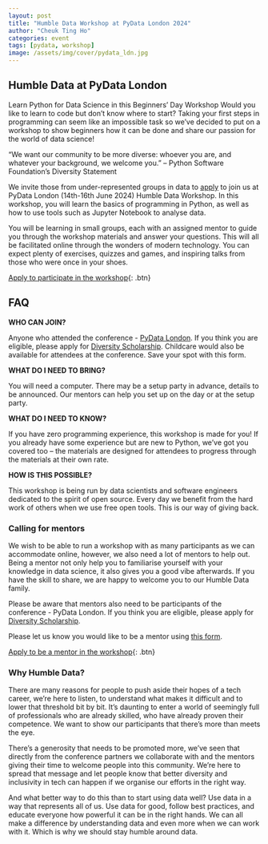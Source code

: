 ```yaml
---
layout: post
title: "Humble Data Workshop at PyData London 2024"
author: "Cheuk Ting Ho"
categories: event
tags: [pydata, workshop]
image: /assets/img/cover/pydata_ldn.jpg
---
```


## Humble Data at PyData London

Learn Python for Data Science in this Beginners’ Day Workshop
Would you like to learn to code but don’t know where to start? Taking your first steps in programming can seem like an impossible task so we’ve decided to put on a workshop to show beginners how it can be done and share our passion for the world of data science!

“We want our community to be more diverse: whoever you are, and whatever your background, we welcome you.” – Python Software Foundation’s Diversity Statement

We invite those from under-represented groups in data to [apply](https://forms.gle/cVyz7VJCVKm3XkHp6) to join us at PyData London (14th-16th June 2024) Humble Data Workshop. In this workshop, you will learn the basics of programming in Python, as well as how to use tools such as Jupyter Notebook to analyse data.

You will be learning in small groups, each with an assigned mentor to guide you through the workshop materials and answer your questions. This will all be facilitated online through the wonders of modern technology. You can expect plenty of exercises, quizzes and games, and inspiring talks from those who were once in your shoes.

[Apply to participate in the workshop](https://forms.gle/cVyz7VJCVKm3XkHp6){: .btn}

## FAQ

**WHO CAN JOIN?**

Anyone who attended the conference - [PyData London](https://pydata.org/london2024). If you think you are eligible, please apply for [Diversity Scholarship](https://pydata.org/london2024/about#diversity). Childcare would also be available for attendees at the conference. Save your spot with this form.

**WHAT DO I NEED TO BRING?**

You will need a computer. There may be a setup party in advance, details to be announced. Our mentors can help you set up on the day or at the setup party.

**WHAT DO I NEED TO KNOW?**

If you have zero programming experience, this workshop is made for you! If you already have some experience but are new to Python, we’ve got you covered too – the materials are designed for attendees to progress through the materials at their own rate.

**HOW IS THIS POSSIBLE?**

This workshop is being run by data scientists and software engineers dedicated to the spirit of open source. Every day we benefit from the hard work of others when we use free open tools. This is our way of giving back.


### Calling for mentors

We wish to be able to run a workshop with as many participants as we can accommodate online, however, we also need a lot of mentors to help out. Being a mentor not only help you to familiarise yourself with your knowledge in data science, it also gives you a good vibe afterwards. If you have the skill to share, we are happy to welcome you to our Humble Data family.

Please be aware that mentors also need to be participants of the conference - PyData London. If you think you are eligible, please apply for [Diversity Scholarship](https://pydata.org/london2024/about#diversity).

Please let us know you would like to be a mentor using [this form](https://forms.gle/cVyz7VJCVKm3XkHp6).

[Apply to be a mentor in the workshop](https://forms.gle/cVyz7VJCVKm3XkHp6){: .btn}


### Why Humble Data?

There are many reasons for people to push aside their hopes of a tech career, we’re here to listen, to understand what makes it difficult and to lower that threshold bit by bit. It’s daunting to enter a world of seemingly full of professionals who are already skilled, who have already proven their competence. We want to show our participants that there’s more than meets the eye.

There’s a generosity that needs to be promoted more, we’ve seen that directly from the conference partners we collaborate with and the mentors giving their time to welcome people into this community. We’re here to spread that message and let people know that better diversity and inclusivity in tech can happen if we organise our efforts in the right way.

And what better way to do this than to start using data well? Use data in a way that represents all of us. Use data for good, follow best practices, and educate everyone how powerful it can be in the right hands. We can all make a difference by understanding data and even more when we can work with it. Which is why we should stay humble around data.
